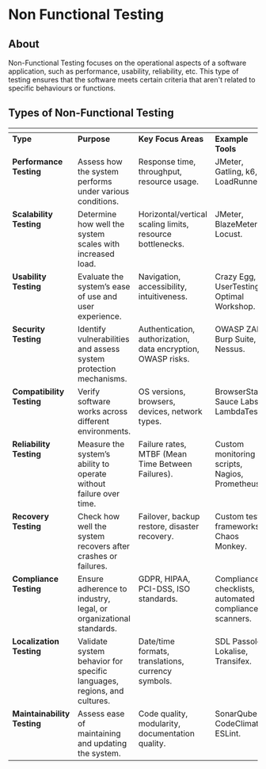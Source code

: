 # Non Functional Testing

## About

Non-Functional Testing focuses on the operational aspects of a software application, such as performance, usability, reliability, etc. This type of testing ensures that the software meets certain criteria that aren't related to specific behaviours or functions.

## Types of Non-Functional Testing

<table data-header-hidden data-full-width="true"><thead><tr><th valign="top"></th><th valign="top"></th><th valign="top"></th><th valign="top"></th></tr></thead><tbody><tr><td valign="top"><strong>Type</strong></td><td valign="top"><strong>Purpose</strong></td><td valign="top"><strong>Key Focus Areas</strong></td><td valign="top"><strong>Example Tools</strong></td></tr><tr><td valign="top"><strong>Performance Testing</strong></td><td valign="top">Assess how the system performs under various conditions.</td><td valign="top">Response time, throughput, resource usage.</td><td valign="top">JMeter, Gatling, k6, LoadRunner.</td></tr><tr><td valign="top"><strong>Scalability Testing</strong></td><td valign="top">Determine how well the system scales with increased load.</td><td valign="top">Horizontal/vertical scaling limits, resource bottlenecks.</td><td valign="top">JMeter, BlazeMeter, Locust.</td></tr><tr><td valign="top"><strong>Usability Testing</strong></td><td valign="top">Evaluate the system’s ease of use and user experience.</td><td valign="top">Navigation, accessibility, intuitiveness.</td><td valign="top">Crazy Egg, UserTesting, Optimal Workshop.</td></tr><tr><td valign="top"><strong>Security Testing</strong></td><td valign="top">Identify vulnerabilities and assess system protection mechanisms.</td><td valign="top">Authentication, authorization, data encryption, OWASP risks.</td><td valign="top">OWASP ZAP, Burp Suite, Nessus.</td></tr><tr><td valign="top"><strong>Compatibility Testing</strong></td><td valign="top">Verify software works across different environments.</td><td valign="top">OS versions, browsers, devices, network types.</td><td valign="top">BrowserStack, Sauce Labs, LambdaTest.</td></tr><tr><td valign="top"><strong>Reliability Testing</strong></td><td valign="top">Measure the system’s ability to operate without failure over time.</td><td valign="top">Failure rates, MTBF (Mean Time Between Failures).</td><td valign="top">Custom monitoring scripts, Nagios, Prometheus.</td></tr><tr><td valign="top"><strong>Recovery Testing</strong></td><td valign="top">Check how well the system recovers after crashes or failures.</td><td valign="top">Failover, backup restore, disaster recovery.</td><td valign="top">Custom test frameworks, Chaos Monkey.</td></tr><tr><td valign="top"><strong>Compliance Testing</strong></td><td valign="top">Ensure adherence to industry, legal, or organizational standards.</td><td valign="top">GDPR, HIPAA, PCI-DSS, ISO standards.</td><td valign="top">Compliance checklists, automated compliance scanners.</td></tr><tr><td valign="top"><strong>Localization Testing</strong></td><td valign="top">Validate system behavior for specific languages, regions, and cultures.</td><td valign="top">Date/time formats, translations, currency symbols.</td><td valign="top">SDL Passolo, Lokalise, Transifex.</td></tr><tr><td valign="top"><strong>Maintainability Testing</strong></td><td valign="top">Assess ease of maintaining and updating the system.</td><td valign="top">Code quality, modularity, documentation quality.</td><td valign="top">SonarQube, CodeClimate, ESLint.</td></tr></tbody></table>
